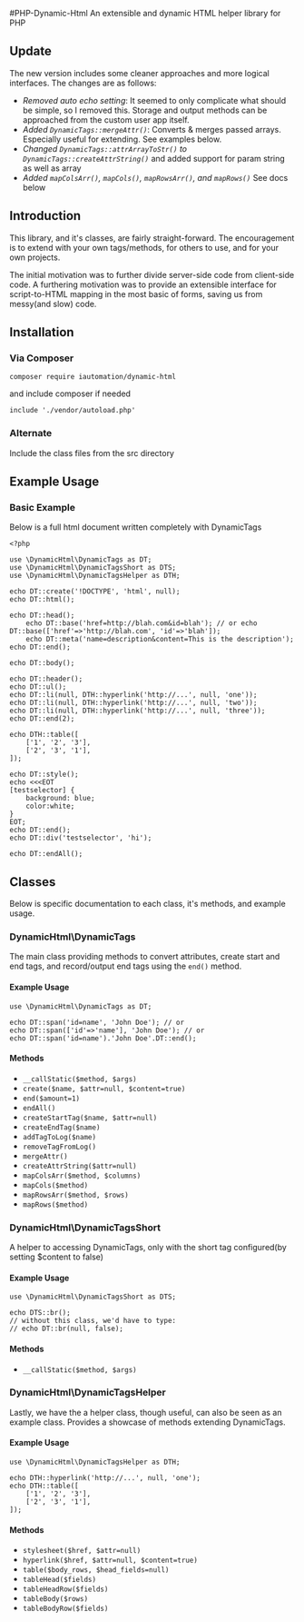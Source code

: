 #PHP-Dynamic-Html
An extensible and dynamic HTML helper library for PHP

## Update
The new version includes some cleaner approaches and more logical interfaces.
The changes are as follows:
- *Removed auto echo setting*: It seemed to only complicate what should be simple, so I removed this. Storage and output methods can be approached from the custom user app itself.
- *Added `DynamicTags::mergeAttr()`*: Converts & merges passed arrays. Especially useful for extending. See examples below.
- *Changed `DynamicTags::attrArrayToStr()` to `DynamicTags::createAttrString()`* and added support for param string as well as array
- *Added `mapColsArr()`, `mapCols()`, `mapRowsArr()`, and `mapRows()`* See docs below

## Introduction
This library, and it's classes, are fairly straight-forward. The encouragement is to extend with your own tags/methods, for others to use, and for your own projects.

The initial motivation was to further divide server-side code from client-side code. A furthering motivation was to provide an extensible interface for script-to-HTML mapping in the most basic of forms, saving us from messy(and slow) code.

## Installation
### Via Composer
```
composer require iautomation/dynamic-html
```
and include composer if needed
```
include './vendor/autoload.php'
```

### Alternate
Include the class files from the src directory

## Example Usage

### Basic Example

Below is a full html document written completely with DynamicTags
```
<?php

use \DynamicHtml\DynamicTags as DT;
use \DynamicHtml\DynamicTagsShort as DTS;
use \DynamicHtml\DynamicTagsHelper as DTH;

echo DT::create('!DOCTYPE', 'html', null);
echo DT::html();

echo DT::head();
	echo DT::base('href=http://blah.com&id=blah'); // or echo DT::base(['href'=>'http://blah.com', 'id'=>'blah']);
	echo DT::meta('name=description&content=This is the description');
echo DT::end();

echo DT::body();

echo DT::header();
echo DT::ul();
echo DT::li(null, DTH::hyperlink('http://...', null, 'one'));
echo DT::li(null, DTH::hyperlink('http://...', null, 'two'));
echo DT::li(null, DTH::hyperlink('http://...', null, 'three'));
echo DT::end(2);

echo DTH::table([
	['1', '2', '3'],
	['2', '3', '1'],
]);

echo DT::style();
echo <<<EOT
[testselector] {
	background: blue;
	color:white;
}
EOT;
echo DT::end();
echo DT::div('testselector', 'hi');

echo DT::endAll();
```

## Classes

Below is specific documentation to each class, it's methods, and example usage.

### DynamicHtml\DynamicTags
The main class providing methods to convert attributes, create start and end tags, and record/output end tags using the `end()` method.

#### Example Usage
```
use \DynamicHtml\DynamicTags as DT;

echo DT::span('id=name', 'John Doe'); // or
echo DT::span(['id'=>'name'], 'John Doe'); // or
echo DT::span('id=name').'John Doe'.DT::end();
```

#### Methods
- `__callStatic($method, $args)`
- `create($name, $attr=null, $content=true)`
- `end($amount=1)`
- `endAll()`
- `createStartTag($name, $attr=null)`
- `createEndTag($name)`
- `addTagToLog($name)`
- `removeTagFromLog()`
- `mergeAttr()`
- `createAttrString($attr=null)`
- `mapColsArr($method, $columns)`
- `mapCols($method)`
- `mapRowsArr($method, $rows)`
- `mapRows($method)`

### DynamicHtml\DynamicTagsShort
A helper to accessing DynamicTags, only with the short tag configured(by setting $content to false)

#### Example Usage
```
use \DynamicHtml\DynamicTagsShort as DTS;

echo DTS::br();
// without this class, we'd have to type:
// echo DT::br(null, false);
```

#### Methods
- `__callStatic($method, $args)`

### DynamicHtml\DynamicTagsHelper
Lastly, we have the a helper class, though useful, can also be seen as an example class. Provides a showcase of methods extending DynamicTags.

#### Example Usage
```
use \DynamicHtml\DynamicTagsHelper as DTH;

echo DTH::hyperlink('http://...', null, 'one');
echo DTH::table([
	['1', '2', '3'],
	['2', '3', '1'],
]);
```

#### Methods
- `stylesheet($href, $attr=null)`
- `hyperlink($href, $attr=null, $content=true)`
- `table($body_rows, $head_fields=null)`
- `tableHead($fields)`
- `tableHeadRow($fields)`
- `tableBody($rows)`
- `tableBodyRow($fields)`

